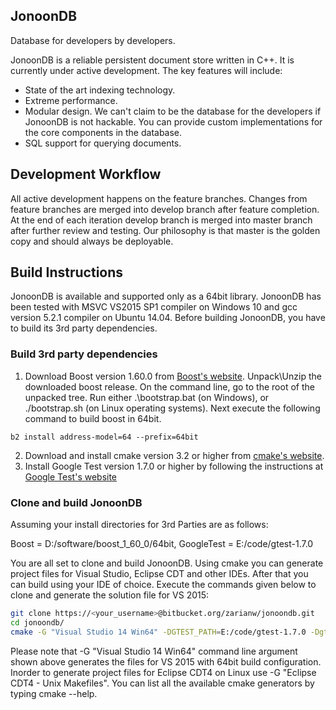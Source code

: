 ## JonoonDB
Database for developers by developers.

JonoonDB is a reliable persistent document store written in C++. It is currently under active development. The key features will include:

* State of the art indexing technology.
* Extreme performance.
* Modular design. We can't claim to be the database for the developers if JonoonDB is not hackable. You can provide custom implementations for the core components in the database.
* SQL support for querying documents.

## Development Workflow
All active development happens on the feature branches. Changes from feature branches are merged into develop branch after feature completion. At the end of each iteration develop branch is merged into master branch after further review and testing. Our philosophy is that master is the golden copy and should always be deployable.

## Build Instructions

JonoonDB is available and supported only as a 64bit library. JonoonDB has been tested with MSVC VS2015 SP1 compiler on Windows 10 and gcc version 5.2.1 compiler on Ubuntu 14.04. Before building JonoonDB, you have to build its 3rd party dependencies.

### Build 3rd party dependencies
1. Download Boost version 1.60.0 from [Boost's website](http://www.boost.org). Unpack\Unzip the downloaded boost release. On the command line, go to the root of the unpacked tree. Run either .\bootstrap.bat (on Windows), or ./bootstrap.sh (on Linux operating systems). Next execute the following command to build boost in 64bit.
  ```
  b2 install address-model=64 --prefix=64bit
  ```  
2. Download and install cmake version 3.2 or higher from [cmake's website](http://www.cmake.org/download/). 
3. Install Google Test version 1.7.0 or higher by following the instructions at [Google Test's website](https://code.google.com/p/googletest/)

### Clone and build JonoonDB
Assuming your install directories for 3rd Parties are as follows:

Boost = D:/software/boost_1_60_0/64bit, GoogleTest = E:/code/gtest-1.7.0

You are all set to clone and build JonoonDB. Using cmake you can generate project files for Visual Studio, Eclipse CDT and other IDEs. After that you can build using your IDE of choice. Execute the commands given below to clone and generate the solution file for VS 2015:

```sh
git clone https://<your_username>@bitbucket.org/zarianw/jonoondb.git
cd jonoondb/
cmake -G "Visual Studio 14 Win64" -DGTEST_PATH=E:/code/gtest-1.7.0 -Dgtest_force_shared_crt=ON -DBOOST_ROOT=D:/software/boost_1_60_0/64bit
```

Please note that -G "Visual Studio 14 Win64" command line argument shown above generates the files for VS 2015 with 64bit build configuration. Inorder to generate project files for Eclipse CDT4 on Linux use -G "Eclipse CDT4 - Unix Makefiles". You can list all the available cmake generators by typing cmake --help.